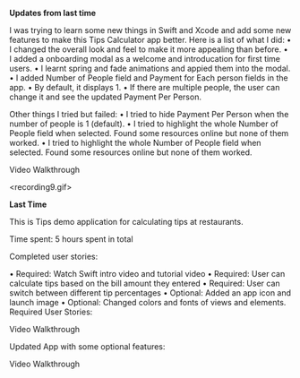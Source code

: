 **Updates from last time**

I was trying to learn some new things in Swift and Xcode and add some new features to make this Tips Calculator app better. Here is a list of what I did:
•  I changed the overall look and feel to make it more appealing than before. 
•  I added a onboarding modal as a welcome and introducation for first time users. 
•  I learnt spring and fade animations and appied them into the modal.  
•  I added Number of People field and Payment for Each person fields in the app. 
    •  By default, it displays 1. 
    •  If there are multiple people, the user can change it and see the updated Payment Per Person. 

Other things I tried but failed:
•  I tried to hide Payment Per Person when the number of people is 1 (default). 
•  I tried to highlight the whole Number of People field when selected. Found some resources online but none of them worked. 
•  I tried to highlight the whole Number of People field when selected. Found some resources online but none of them worked. 

Video Walkthrough

<recording9.gif>






**Last Time**

This is Tips demo application for calculating tips at restaurants.

Time spent: 5 hours spent in total

Completed user stories:

•  Required: Watch Swift intro video and tutorial video
•  Required: User can calculate tips based on the bill amount they entered
•  Required: User can switch between different tip percentages 
•  Optional:  Added an app icon and launch image
•  Optional:  Changed colors and fonts of views and elements. 
Required User Stories:

Video Walkthrough

Updated App with some optional features:

Video Walkthrough
